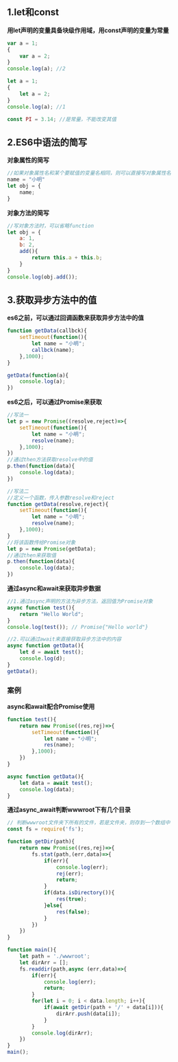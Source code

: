 ## 1.let和const

**用let声明的变量具备块级作用域，用const声明的变量为常量**

```javascript
var a = 1;
{
    var a = 2;
}
console.log(a); //2

let a = 1;
{
    let a = 2;
}
console.log(a); //1

const PI = 3.14; //是常量，不能改变其值
```

## 2.ES6中语法的简写

**对象属性的简写**

```javascript
//如果对象属性名和某个要赋值的变量名相同，则可以直接写对象属性名
name = "小明"
let obj = {
    name;
}
```

**对象方法的简写**

```javascript
//写对象方法时，可以省略function
let obj = {
    a: 1,
    b: 2,
    add(){
        return this.a + this.b;
    }
}
console.log(obj.add());
```

## 3.获取异步方法中的值

**es6之前，可以通过回调函数来获取异步方法中的值**

```javascript
function getData(callbck){
    setTimeout(function(){
        let name = "小明";
        callbck(name);
    },1000);
}

getData(function(a){
    console.log(a);
})
```

**es6之后，可以通过Promise来获取**

```javascript
//写法一
let p = new Promise((resolve,reject)=>{
    setTimeout(function(){
        let name = "小明";
        resolve(name);
    },1000);
})
//通过then方法获取resolve中的值
p.then(function(data){
    console.log(data);
})

//写法二
//定义一个函数，传入参数resolve和reject
function getData(resolve,reject){
    setTimeout(function(){
        let name = "小明";
        resolve(name);
    },1000);
}
//将该函数传给Promise对象
let p = new Promise(getData);
//通过then来获取值
p.then(function(data){
    console.log(data);
})
```

**通过async和await来获取异步数据**

```javascript
//1.通过async声明的方法为异步方法，返回值为Promise对象
async function test(){
    return "Hello World";
}
console.log(test()); // Promise{"Hello world"}

//2.可以通过await来直接获取异步方法中的内容
async function getData(){
    let d = await test();
    console.log(d);
}
getData();
```

### 案例

**async和await配合Promise使用**

```javascript
function test(){
    return new Promise((res,rej)=>{
        setTimeout(function(){
            let name = "小明";
            res(name);
        },1000);
    })
}

async function getData(){
    let data = await test();
    console.log(data);
}
```

**通过async_await判断wwwroot下有几个目录**

```javascript
// 判断wwwroot文件夹下所有的文件，若是文件夹，则存到一个数组中
const fs = require('fs');

function getDir(path){
    return new Promise((res,rej)=>{
        fs.stat(path,(err,data)=>{
            if(err){
                console.log(err);
                rej(err);
                return;
            }
            if(data.isDirectory()){
                res(true);
            }else{
                res(false);
            }
        })
    })
}

function main(){
    let path = './wwwroot';
    let dirArr = [];
    fs.readdir(path,async (err,data)=>{
        if(err){
            console.log(err);
            return;
        }
        for(let i = 0; i < data.length; i++){
            if(await getDir(path + '/' + data[i])){
                dirArr.push(data[i]);
            }
        }
        console.log(dirArr);
    })
}
main();
```

